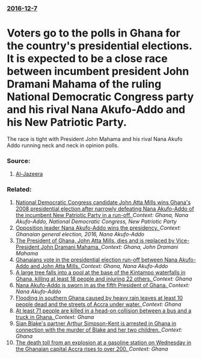 ### [2016-12-7](/news/2016/12/7/index.md)

# Voters go to the polls in Ghana for the country's presidential elections. It is expected to be a close race between incumbent president John Dramani Mahama of the ruling National Democratic Congress party and his rival Nana Akufo-Addo and his New Patriotic Party. 

The race is tight with President John Mahama and his rival Nana Akufo Addo running neck and neck in opinion polls.


### Source:

1. [Al-Jazeera](http://www.aljazeera.com/news/2016/12/ghana-polls-closely-fought-election-161207065134193.html)

### Related:

1. [ National Democratic Congress candidate John Atta Mills wins Ghana's 2008 presidential election after narrowly defeating Nana Akufo-Addo of the incumbent New Patriotic Party in a run-off. ](/news/2009/01/3/national-democratic-congress-candidate-john-atta-mills-wins-ghana-s-2008-presidential-election-after-narrowly-defeating-nana-akufo-addo-of.md) _Context: Ghana, Nana Akufo-Addo, National Democratic Congress, New Patriotic Party_
2. [Opposition leader Nana Akufo-Addo wins the presidency. ](/news/2016/12/9/opposition-leader-nana-akufo-addo-wins-the-presidency.md) _Context: Ghanaian general election, 2016, Nana Akufo-Addo_
3. [The President of Ghana, John Atta Mills, dies and is replaced by Vice-President John Dramani Mahama. ](/news/2012/07/24/the-president-of-ghana-john-atta-mills-dies-and-is-replaced-by-vice-president-john-dramani-mahama.md) _Context: Ghana, John Dramani Mahama_
4. [ Ghanaians vote in the presidential election run-off between Nana Akufo-Addo and John Atta Mills. ](/news/2008/12/28/ghanaians-vote-in-the-presidential-election-run-off-between-nana-akufo-addo-and-john-atta-mills.md) _Context: Ghana, Nana Akufo-Addo_
5. [A large tree falls into a pool at the base of the Kintampo waterfalls in Ghana, killing at least 18 people and injuring 22 others. ](/news/2017/03/20/a-large-tree-falls-into-a-pool-at-the-base-of-the-kintampo-waterfalls-in-ghana-killing-at-least-18-people-and-injuring-22-others.md) _Context: Ghana_
6. [Nana Akufo-Addo is sworn in as the fifth President of Ghana. ](/news/2017/01/7/nana-akufo-addo-is-sworn-in-as-the-fifth-president-of-ghana.md) _Context: Nana Akufo-Addo_
7. [Flooding in southern Ghana caused by heavy rain leaves at least 10 people dead and the streets of Accra under water. ](/news/2016/06/16/flooding-in-southern-ghana-caused-by-heavy-rain-leaves-at-least-10-people-dead-and-the-streets-of-accra-under-water.md) _Context: Ghana_
8. [At least 71 people are killed in a head-on collision between a bus and a truck in Ghana. ](/news/2016/02/18/at-least-71-people-are-killed-in-a-head-on-collision-between-a-bus-and-a-truck-in-ghana.md) _Context: Ghana_
9. [Sian Blake's partner Arthur Simpson-Kent is arrested in Ghana in connection with the murder of Blake and her two children. ](/news/2016/01/9/sian-blake-s-partner-arthur-simpson-kent-is-arrested-in-ghana-in-connection-with-the-murder-of-blake-and-her-two-children.md) _Context: Ghana_
10. [The death toll from an explosion at a gasoline station on Wednesday in the Ghanaian capital Accra rises to over 200. ](/news/2015/06/5/the-death-toll-from-an-explosion-at-a-gasoline-station-on-wednesday-in-the-ghanaian-capital-accra-rises-to-over-200.md) _Context: Ghana_
